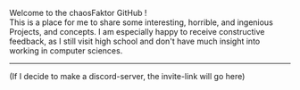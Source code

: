 Welcome to the chaosFaktor GitHub !  
This is a place for me to share some interesting, horrible, and ingenious Projects, and concepts.
I am especially happy to receive constructive feedback, as I still visit high school
and don't have much insight into working in computer sciences. 



---------------------------------------------------------------------------------------------------

(If I decide to make a discord-server, the invite-link will go here)



<!---
chaosFaktor/chaosFaktor is a ✨ special ✨ repository because its `README.md` (this file) appears on your GitHub profile.
You can click the Preview link to take a look at your changes.
--->
